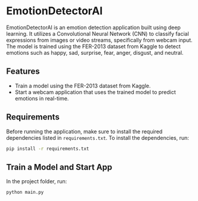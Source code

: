 # EmotionDetectorAI

EmotionDetectorAI is an emotion detection application built using deep learning. It utilizes a Convolutional Neural Network (CNN) to classify facial expressions from images or video streams, specifically from webcam input. The model is trained using the FER-2013 dataset from Kaggle to detect emotions such as happy, sad, surprise, fear, anger, disgust, and neutral.

## Features
- Train a model using the FER-2013 dataset from Kaggle.
- Start a webcam application that uses the trained model to predict emotions in real-time.

## Requirements

Before running the application, make sure to install the required dependencies listed in `requirements.txt`. To install the dependencies, run:

```bash
pip install -r requirements.txt
```

## Train a Model and Start App

In the project folder, run:

```bash
python main.py
```